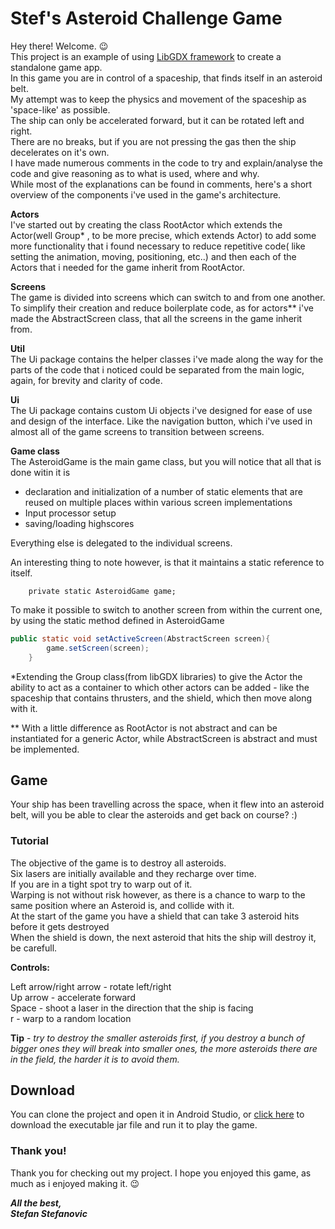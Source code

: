 # Stef's Asteroid Challenge Game

Hey there! Welcome. :wink:  
This project is an example of using [LibGDX framework](https://libgdx.com/) to create a standalone game app.  
In this game you are in control of a spaceship, that finds itself in an asteroid belt.  
My attempt was to keep the physics and movement of the spaceship as 'space-like' as possible.  
The ship can only be accelerated forward, but it can be rotated left and right.  
There are no breaks, but if you are not pressing the gas then the ship decelerates on it's own.   
I have made numerous comments in the code to try and explain/analyse the code and give reasoning as to what is used, where and why.   
While most of the explanations can be found in comments, here's a short overview of the components i've used in the game's architecture.

**Actors**   
I've started out by creating the class RootActor which extends the Actor(well Group* , to be more precise, which extends Actor) to add some more functionality that i found necessary to reduce repetitive code( like setting the animation, moving, positioning, etc..) and then each of the Actors that i needed for the game inherit from RootActor. 

**Screens**  
The game is divided into screens which can switch to and from one another.  
To simplify their creation and reduce boilerplate code, as for actors** i've made the AbstractScreen class, that all the screens in the game inherit from.

**Util**  
The Ui package contains the helper classes i've made along the way for the parts of the code that i noticed could be separated from the main logic, again, for brevity and clarity of code.

**Ui**   
The Ui package contains custom Ui objects i've designed for ease of use and design of the interface. Like the navigation button, which i've used in almost all of the game screens to transition between screens. 

**Game class**  
The AsteroidGame is the main game class, but you will notice that all that is done witin it is 
+ declaration and initialization of a number of static elements that are reused on multiple places within various screen implementations
+ Input processor setup
+ saving/loading highscores

Everything else is delegated to the individual screens. 

An interesting thing to note however, is that it maintains a static reference to itself.
```
	private static AsteroidGame game;
```
To make it possible to switch to another screen from within the current one, by using the static method defined in AsteroidGame
```java
public static void setActiveScreen(AbstractScreen screen){
		game.setScreen(screen);
	}
```

*Extending the Group class(from libGDX libraries) to give the Actor the ability to act as a container to which other actors can be added - like the spaceship that contains thrusters, and the shield, which then move along with it.

** With a little difference as RootActor is not abstract and can be instantiated for a generic Actor, while AbstractScreen is abstract and must be implemented.

## Game 
Your ship has been travelling across the space, when it flew into an asteroid belt, will you be able to clear the asteroids and get back on course? :)

### Tutorial 

The objective of the game is to destroy all asteroids.  
Six lasers are initially available and they recharge over time.  
If you are in a tight spot try to warp out of it.  
Warping is not without risk however, as there is a chance to warp to the same position where an Asteroid is, and collide with it.  
At the start of the game you have a shield that can take 3 asteroid hits before it gets destroyed  
When the shield is down, the next asteroid that hits the ship will destroy it, be carefull.

**Controls:**

Left arrow/right arrow - rotate left/right  
Up arrow - accelerate forward  
Space - shoot a laser in the direction that the ship is facing  
r - warp to a random location

**Tip** - _try to destroy the smaller asteroids first, if you destroy a bunch of bigger ones they will break into smaller ones, the more asteroids there are in the field, the harder it is to avoid them._

## Download
You can clone the project and open it in Android Studio, or [click here](https://github.com/StefanOffice/stefs-asteroid-challenge-game/releases/tag/1.0) to download the executable jar file and run it to play the game.

### Thank you!

Thank you for checking out my project. I hope you enjoyed this game, as much as i enjoyed making it. :wink: 

***All the best,  
Stefan Stefanovic***
